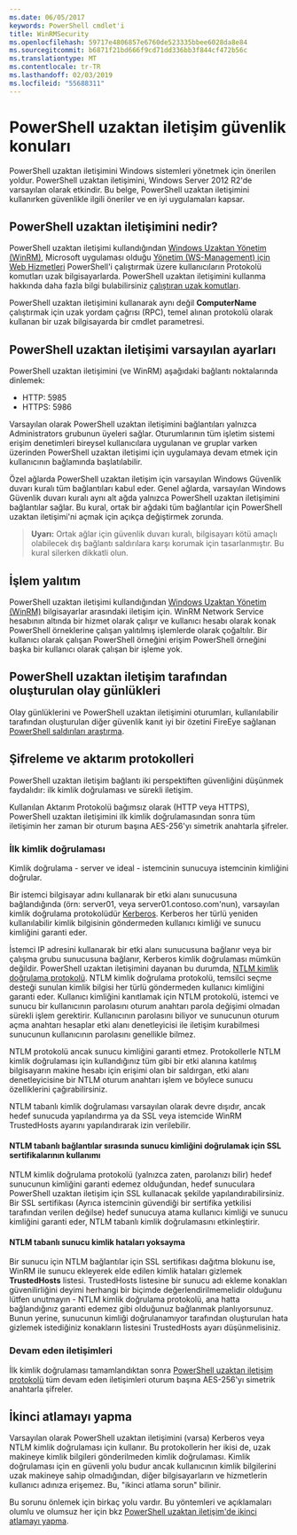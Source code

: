 ```yaml
---
ms.date: 06/05/2017
keywords: PowerShell cmdlet'i
title: WinRMSecurity
ms.openlocfilehash: 59717e4806857e6760de523335bbee6028da8e84
ms.sourcegitcommit: b6871f21bd666f9cd71dd336bb3f844cf472b56c
ms.translationtype: MT
ms.contentlocale: tr-TR
ms.lasthandoff: 02/03/2019
ms.locfileid: "55688311"
---
```

# <a name="powershell-remoting-security-considerations"></a>PowerShell uzaktan iletişim güvenlik konuları

PowerShell uzaktan iletişimini Windows sistemleri yönetmek için önerilen yoldur. PowerShell uzaktan iletişimini, Windows Server 2012 R2'de varsayılan olarak etkindir. Bu belge, PowerShell uzaktan iletişimini kullanırken güvenlikle ilgili öneriler ve en iyi uygulamaları kapsar.

## <a name="what-is-powershell-remoting"></a>PowerShell uzaktan iletişimini nedir?

PowerShell uzaktan iletişimi kullandığından [Windows Uzaktan Yönetim (WinRM)](https://msdn.microsoft.com/library/windows/desktop/aa384426.aspx), Microsoft uygulaması olduğu [Yönetim (WS-Management) için Web Hizmetleri](https://www.dmtf.org/sites/default/files/standards/documents/DSP0226_1.2.0.pdf) PowerShell'i çalıştırmak üzere kullanıcıların Protokolü komutları uzak bilgisayarlarda. PowerShell uzaktan iletişimini kullanma hakkında daha fazla bilgi bulabilirsiniz [çalıştıran uzak komutları](https://technet.microsoft.com/library/dd819505.aspx).

PowerShell uzaktan iletişimini kullanarak aynı değil **ComputerName** çalıştırmak için uzak yordam çağrısı (RPC), temel alınan protokolü olarak kullanan bir uzak bilgisayarda bir cmdlet parametresi.

## <a name="powershell-remoting-default-settings"></a>PowerShell uzaktan iletişimi varsayılan ayarları

PowerShell uzaktan iletişimini (ve WinRM) aşağıdaki bağlantı noktalarında dinlemek:

- HTTP: 5985
- HTTPS: 5986

Varsayılan olarak PowerShell uzaktan iletişimini bağlantıları yalnızca Administrators grubunun üyeleri sağlar. Oturumlarının tüm işletim sistemi erişim denetimleri bireysel kullanıcılara uygulanan ve gruplar varken üzerinden PowerShell uzaktan iletişimi için uygulamaya devam etmek için kullanıcının bağlamında başlatılabilir.

Özel ağlarda PowerShell uzaktan iletişim için varsayılan Windows Güvenlik duvarı kuralı tüm bağlantıları kabul eder. Genel ağlarda, varsayılan Windows Güvenlik duvarı kuralı aynı alt ağda yalnızca PowerShell uzaktan iletişimini bağlantılar sağlar. Bu kural, ortak bir ağdaki tüm bağlantılar için PowerShell uzaktan iletişimi'ni açmak için açıkça değiştirmek zorunda.

>**Uyarı:** Ortak ağlar için güvenlik duvarı kuralı, bilgisayarı kötü amaçlı olabilecek dış bağlantı saldırılara karşı korumak için tasarlanmıştır. Bu kural silerken dikkatli olun.

## <a name="process-isolation"></a>İşlem yalıtım

PowerShell uzaktan iletişimi kullandığından [Windows Uzaktan Yönetim (WinRM)](https://msdn.microsoft.com/library/windows/desktop/aa384426) bilgisayarlar arasındaki iletişim için.
WinRM Network Service hesabının altında bir hizmet olarak çalışır ve kullanıcı hesabı olarak konak PowerShell örneklerine çalışan yalıtılmış işlemlerde olarak çoğaltılır. Bir kullanıcı olarak çalışan PowerShell örneğini erişim PowerShell örneğini başka bir kullanıcı olarak çalışan bir işleme yok.

## <a name="event-logs-generated-by-powershell-remoting"></a>PowerShell uzaktan iletişim tarafından oluşturulan olay günlükleri

Olay günlüklerini ve PowerShell uzaktan iletişimini oturumları, kullanılabilir tarafından oluşturulan diğer güvenlik kanıt iyi bir özetini FireEye sağlanan [PowerShell saldırıları araştırma](https://www.fireeye.com/content/dam/fireeye-www/global/en/solutions/pdfs/wp-lazanciyan-investigating-powershell-attacks.pdf).

## <a name="encryption-and-transport-protocols"></a>Şifreleme ve aktarım protokolleri

PowerShell uzaktan iletişim bağlantı iki perspektiften güvenliğini düşünmek faydalıdır: ilk kimlik doğrulaması ve sürekli iletişim.

Kullanılan Aktarım Protokolü bağımsız olarak (HTTP veya HTTPS), PowerShell uzaktan iletişimini ilk kimlik doğrulamasından sonra tüm iletişimin her zaman bir oturum başına AES-256'yı simetrik anahtarla şifreler.

### <a name="initial-authentication"></a>İlk kimlik doğrulaması

Kimlik doğrulama - server ve ideal - istemcinin sunucuya istemcinin kimliğini doğrular.

Bir istemci bilgisayar adını kullanarak bir etki alanı sunucusuna bağlandığında (örn: server01, veya server01.contoso.com'nun), varsayılan kimlik doğrulama protokolüdür [Kerberos](https://msdn.microsoft.com/library/windows/desktop/aa378747.aspx).
Kerberos her türlü yeniden kullanılabilir kimlik bilgisinin göndermeden kullanıcı kimliği ve sunucu kimliğini garanti eder.

İstemci IP adresini kullanarak bir etki alanı sunucusuna bağlanır veya bir çalışma grubu sunucusuna bağlanır, Kerberos kimlik doğrulaması mümkün değildir. PowerShell uzaktan iletişimini dayanan bu durumda, [NTLM kimlik doğrulama protokolü](https://msdn.microsoft.com/library/windows/desktop/aa378749.aspx). NTLM kimlik doğrulama protokolü, temsilci seçme desteği sunulan kimlik bilgisi her türlü göndermeden kullanıcı kimliğini garanti eder. Kullanıcı kimliğini kanıtlamak için NTLM protokolü, istemci ve sunucu bir kullanıcının parolasını oturum anahtarı parola değişimi olmadan sürekli işlem gerektirir. Kullanıcının parolasını biliyor ve sunucunun oturum açma anahtarı hesaplar etki alanı denetleyicisi ile iletişim kurabilmesi sunucunun kullanıcının parolasını genellikle bilmez.

NTLM protokolü ancak sunucu kimliğini garanti etmez. Protokollerle NTLM kimlik doğrulaması için kullandığınız tüm gibi bir etki alanına katılmış bilgisayarın makine hesabı için erişimi olan bir saldırgan, etki alanı denetleyicisine bir NTLM oturum anahtarı işlem ve böylece sunucu özelliklerini çağırabilirsiniz.

NTLM tabanlı kimlik doğrulaması varsayılan olarak devre dışıdır, ancak hedef sunucuda yapılandırma ya da SSL veya istemcide WinRM TrustedHosts ayarını yapılandırarak izin verilebilir.

#### <a name="using-ssl-certificates-to-validate-server-identity-during-ntlm-based-connections"></a>NTLM tabanlı bağlantılar sırasında sunucu kimliğini doğrulamak için SSL sertifikalarının kullanımı

NTLM kimlik doğrulama protokolü (yalnızca zaten, parolanızı bilir) hedef sunucunun kimliğini garanti edemez olduğundan, hedef sunuculara PowerShell uzaktan iletişim için SSL kullanacak şekilde yapılandırabilirsiniz. Bir SSL sertifikası (Ayrıca istemcinin güvendiği bir sertifika yetkilisi tarafından verilen değilse) hedef sunucuya atama kullanıcı kimliği ve sunucu kimliğini garanti eder, NTLM tabanlı kimlik doğrulamasını etkinleştirir.

#### <a name="ignoring-ntlm-based-server-identity-errors"></a>NTLM tabanlı sunucu kimlik hataları yoksayma

Bir sunucu için NTLM bağlantılar için SSL sertifikası dağıtma blokunu ise, WinRM ile sunucu ekleyerek elde edilen kimlik hataları gizlemek **TrustedHosts** listesi. TrustedHosts listesine bir sunucu adı ekleme konakları güvenilirliğini deyimi herhangi bir biçimde değerlendirilmemelidir olduğunu lütfen unutmayın - NTLM kimlik doğrulama protokolü, ana hatta bağlandığınız garanti edemez gibi olduğunuz bağlanmak planlıyorsunuz.
Bunun yerine, sunucunun kimliği doğrulanamıyor tarafından oluşturulan hata gizlemek istediğiniz konakların listesini TrustedHosts ayarı düşünmelisiniz.


### <a name="ongoing-communication"></a>Devam eden iletişimleri

İlk kimlik doğrulaması tamamlandıktan sonra [PowerShell uzaktan iletişim protokolü](https://msdn.microsoft.com/library/dd357801.aspx) tüm devam eden iletişimleri oturum başına AES-256'yı simetrik anahtarla şifreler.


## <a name="making-the-second-hop"></a>İkinci atlamayı yapma

Varsayılan olarak PowerShell uzaktan iletişimini (varsa) Kerberos veya NTLM kimlik doğrulaması için kullanır. Bu protokollerin her ikisi de, uzak makineye kimlik bilgileri gönderilmeden kimlik doğrulaması.
Kimlik doğrulaması için en güvenli yolu budur ancak kullanıcının kimlik bilgilerini uzak makineye sahip olmadığından, diğer bilgisayarların ve hizmetlerin kullanıcı adınıza erişemez.
Bu, "ikinci atlama sorun" bilinir.

Bu sorunu önlemek için birkaç yolu vardır. Bu yöntemleri ve açıklamaları olumlu ve olumsuz her için bkz [PowerShell uzaktan iletişim'de ikinci atlamayı yapma](PS-remoting-second-hop.md).